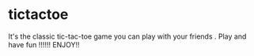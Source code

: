 # tictactoe
It's the classic tic-tac-toe game you can play with your friends .
Play and have fun !!!!!!
ENJOY!!
